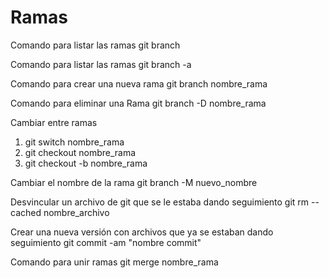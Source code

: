 # Ramas

Comando para listar las ramas
git branch

Comando para listar las ramas
git branch -a

Comando para crear una nueva rama
git branch nombre_rama

Comando para eliminar una Rama
git branch -D nombre_rama

Cambiar entre ramas

1. git switch nombre_rama
2. git checkout nombre_rama
3. git checkout -b nombre_rama

Cambiar el nombre de la rama
git branch -M nuevo_nombre

Desvincular un archivo de git que se le estaba dando seguimiento
git rm --cached nombre_archivo

Crear una nueva versión con archivos que ya se estaban dando seguimiento
git commit -am "nombre commit"

Comando para unir ramas
git merge nombre_rama
